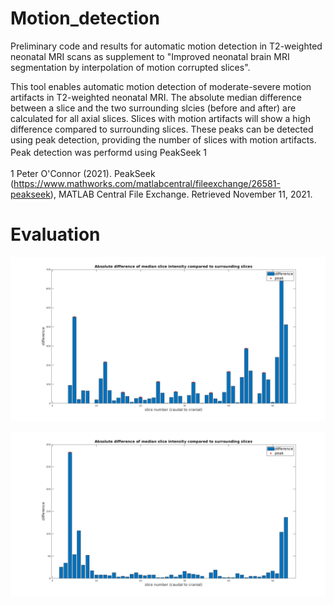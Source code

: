 # Motion_detection
Preliminary code and results for automatic motion detection in T2-weighted neonatal MRI scans as supplement to "Improved neonatal brain MRI segmentation by interpolation of motion corrupted slices".

This tool enables automatic motion detection of moderate-severe motion artifacts in T2-weighted neonatal MRI. The absolute median difference between a slice and the two surrounding slcies (before and after) are calculated for all axial slices. Slices with motion artifacts will show a high difference compared to surrounding slices. These peaks can be detected using peak detection, providing the number of slices with motion artifacts. Peak detection was performd using PeakSeek <sup></sup>1

<sup></sup> 1 Peter O'Connor (2021). PeakSeek (https://www.mathworks.com/matlabcentral/fileexchange/26581-peakseek), MATLAB Central File Exchange. Retrieved November 11, 2021.

# Evaluation
![Peakdetection_motion](Peakdetection_motion.jpg)

![Peakdetection_nomotion](Peakdetection_nomotion.jpg)
